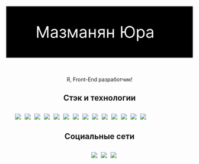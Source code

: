 <h1  style="
        display: flex; 
        justify-content:center
        width:100%;
        margin-bottom:50px
            ">
    <img  src="assets/header-logo.png">
    
</h1>

<p  style="
        display: flex; 
        justify-content:center;
        margin-bottom:50px:
        ">
    Я, Front-End разработчик!
</p>

<h2 style="
        display: flex; 
        justify-content:center;
        margin-bottom:30px
            ">
            Стэк и технологии
</h2>
<article>
<ul  style="display: flex; 
            gap: 10px;
            flex-wrap: wrap;
            align-items: center;
            list-style: none">
    <li>    
        <img src="https://img.shields.io/badge/html-black?style=for-the-badge&logo=HTML"/>
    </li>
    <li>
        <img src="https://img.shields.io/badge/css3-black?style=for-the-badge&logo=css3"/>      
    </li>
    <li>
        <img src="https://img.shields.io/badge/sass-black?style=for-the-badge&logo=sass"/>
    </li>
    <li>
        <img src="https://img.shields.io/badge/javascript-black?style=for-the-badge&logo=javascript"/>      
    </li>
    <li>
        <img src="https://img.shields.io/badge/npm-black?style=for-the-badge&logo=npm"/>
    </li>
    <li>
        <img src="https://img.shields.io/badge/gulp-black?style=for-the-badge&logo=gulp"/>
    </li>
    <li>
        <img src="https://img.shields.io/badge/webpack-black?style=for-the-badge&logo=webpack"/>
    </li>
    <li>
        <img src="https://img.shields.io/badge/react-black?style=for-the-badge&logo=react"/>
    </li>
    <li>
        <img src="https://img.shields.io/badge/nextjs-black?style=for-the-badge&logo=nextjs"/>
     </li>
     <li>
        <img src="https://img.shields.io/badge/reduxjs/toolkit-black?style=for-the-badge&logo=reduxjs/toolkit"/>
    </li>
    <li>
        <img src="https://img.shields.io/badge/docker-black?style=for-the-badge&logo=docker"/>
    </li>
    <li>
        <img src="https://img.shields.io/badge/storybook-black?style=for-the-badge&logo=storybook"/>
    </li>
         <li>
        <img src="https://img.shields.io/badge/jest-black?style=for-the-badge&logo=jest"/>
    </li>
    <li>
        <img src="https://img.shields.io/badge/tailwind-black?style=for-the-badge&logo=tailwind"/>
    </li>
</ul>
</article>
<h2 style="
        display: flex; 
        justify-content:center;
        margin-bottom:30px
            "> Социальные сети</h2>
<article>
    <ul style="display: flex; 
            justify-content:center;
            gap: 10px;
            flex-wrap:wrap;
            align-items: center;
            list-style:none">
       <li>
            <a href="https://wa.me/79304061748">
                <img src="https://img.shields.io/badge/whatsapp-black?style=for-the-badge&logo=whatsapp"/>
            </a>
        </li>
         <li>
            <a href="mailto:mazmanyan2018@list.ru">
                <img src="https://img.shields.io/badge/mail-black?style=for-the-badge&logo=mail.ru"/>
            </a>
        </li>
        <li>
            <a href="https://te.me/79304061748">
                <img src="https://img.shields.io/badge/telegram-black?style=for-the-badge&logo=telegram"/>
            </a>
    </ul>
</article>

